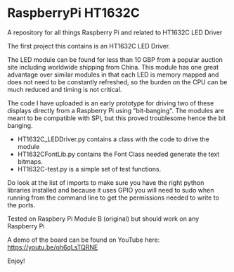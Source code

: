 # RaspberryPi HT1632C

A repository for all things Raspberry Pi and related to HT1632C LED Driver

The first project this contains is an HT1632C LED Driver.

The LED module can be found for less than 10 GBP from a popular auction site including worldwide shipping from China.
This module has one great advantage over similar modules in that each LED is memory mapped and does not need to be constantly refreshed, so the burden on the CPU can be much reduced and timing is not critical.

The code I have uploaded is an early prototype for driving two of these displays directly from a Raspberry Pi using "bit-banging".  The modules are meant to be compatible with SPI, but this proved troublesome hence the bit banging.

- HT1632C_LEDDriver.py contains a class with the code to drive the module
- HT1632CFontLib.py contains the Font Class needed generate the text bitmaps.
- HT1632C-test.py is a simple set of test functions.

Do look at the list of imports to make sure you have the right python libraries installed and because it uses GPIO you will need to sudo when running from the command line to get the permissions needed to write to the ports.

Tested on Raspbery Pi Module B (original) but should work on any Raspberry Pi

A demo of the board can be found on YouTube here: https://youtu.be/oh6qLsTQRNE

Enjoy!
